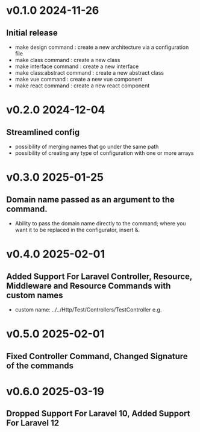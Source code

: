 # v0.1.0 2024-11-26

## Initial release

- make design command : create a new architecture via a configuration file
- make class command : create a new class
- make interface command : create a new interface
- make class:abstract command : create a new abstract class
- make vue command : create a new vue component
- make react command : create a new react component

# v0.2.0 2024-12-04

## Streamlined config

- possibility of merging names that go under the same path
- possibility of creating any type of configuration with one or more arrays

# v0.3.0 2025-01-25

## Domain name passed as an argument to the command.

- Ability to pass the domain name directly to the command; where you want it to be replaced in the configurator, insert &.

# v0.4.0 2025-02-01

## Added Support For Laravel Controller, Resource, Middleware and Resource Commands with custom names

- custom name: ../../Http/Test/Controllers/TestController e.g.

# v0.5.0 2025-02-01

## Fixed Controller Command, Changed Signature of the commands

# v0.6.0 2025-03-19 

## Dropped Support For Laravel 10, Added Support For Laravel 12


